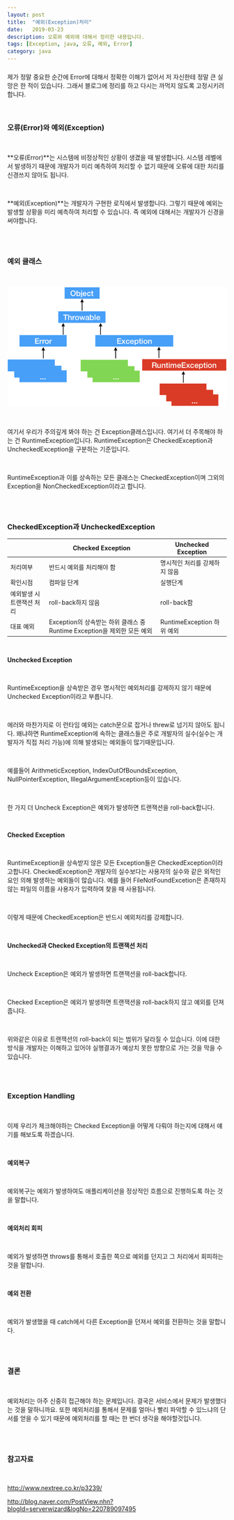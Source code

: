 ```yaml
---
layout: post
title:  "예외(Exception)처리"
date:   2019-03-23
description: 오류와 예외에 대해서 정리한 내용입니다. 
tags: [Exception, java, 오류, 예외, Error]
category: java
---
```



### 

제가 정말 중요한 순간에 Error에 대해서 정확한 이해가 없어서 저 자신한테 정말 큰 실망은 한 적이 있습니다. 그래서 블로그에 정리를 하고 다시는 까먹지 않도록 고정시키려합니다. 

<br/>

### 오류(Error)와 예외(Exception)

<br/>

**오류(Error)**는 시스템에 비정상적인 상황이 생겼을 때 발생합니다. 시스템 레벨에서 발생하기 때문에 개발자가 미리 예측하여 처리할 수 없기 때문에 오류에 대한 처리를 신경쓰지 않아도 됩니다. 

<br/>

**예외(Exception)**는 개발자가 구현한 로직에서 발생합니다. 그렇기 때문에 예외는 발생할 상황을 미리 예측하여 처리할 수 있습니다. 즉 예외에 대해서는 개발자가 신경을 써야합니다.

<br/>

<br/>

### 예외 클래스

<br/>

![image-20190323170906664](/assets/img/image-20190323170906664.png)

<br/>

여기서 우리가 주의깊게 봐야 하는 건 Exception클래스입니다. 여기서 더 주목해야 하는 건 RuntimeException입니다. RuntimeException은 CheckedException과 UncheckedException을 구분하는 기준입니다.

<br/>

RuntimeException과 이를 상속하는 모든 클래스는 CheckedException이며 그외의 Exception을 NonCheckedException이라고 합니다. 

<br/> <br/>

### CheckedException과 UncheckedException

|                           | Checked Exception                                            | Unchecked Exception           |
| ------------------------- | ------------------------------------------------------------ | ----------------------------- |
| 처리여부                  | 반드시 예외를 처리해야 함                                    | 명시적인 처리를 강제하지 않음 |
| 확인시점                  | 컴파일 단계                                                  | 실행단계                      |
| 예외발생 시 트랜잭션 처리 | roll-back하지 않음                                           | roll-back함                   |
| 대표 예외                 | Exception의 상속받는 하위 클래스 중 Runtime Exception을 제외한 모든 예외 | RuntimeException 하위 예외    |

<br/>

**Unchecked Exception** 

<br/>

RuntimeException을 상속받은 경우 명시적인 예외처리를 강제하지 않기 때문에 Unchecked Exception이라고 부릅니다. 

<br/>

에러와 마찬가지로 이 런타임 예외는 catch문으로 잡거나 threw로 넘기지 않아도 됩니다. 왜냐하면 RuntimeException에 속하는 클래스들은 주로 개발자의 실수(실수는 개발자가 직접 처리 가능)에 의해 발생되는 예외들이 많기때문입니다. 

<br/>

예를들어 ArithmeticException, IndexOutOfBoundsException, NullPointerException, IllegalArgumentException등이 있습니다.  

<br/>

한 가지 더 Uncheck Exception은 예외가 발생하면 트랜잭션을 roll-back합니다. 

<br/>

**Checked Exception**

<br/>

RuntimeException을 상속받지 않은 모든 Exception들은  CheckedException이라고합니다. CheckedException은 개발자의 실수보다는 사용자의 실수와 같은 외적인 요인 의해 발생하는 예외들이 많습니다. 예를 들어 FileNotFoundExcetion은 존재하지 않는 파일의 이름을 사용자가 입력하여 찾을 때 사용됩니다. 

<br/>

이렇게 때문에 CheckedException은 반드시 예외처리를 강제합니다. 

<br/>

**Unchecked과 Checked Exception의 트랜잭션 처리**

<br/>

 Uncheck Exception은 예외가 발생하면 트랜잭션을 roll-back합니다. 

<br/>

 Checked Exception은 예외가 발생하면 트랜잭션을 roll-back하지 않고 예외를 던져줍니다.

<br/>

위와같은 이유로 트랜잭션의 roll-back이 되는 범위가 달라질 수 있습니다. 이에 대한 방식을 개발자는 이해하고 있어야 실행결과가 예상치 못한 방향으로 가는 것을 막을 수 있습니다.

<br/>

<br/>

### Exception Handling

<br/>

이제 우리가 체크해야하는 Checked Exception을 어떻게 다뤄야 하는지에 대해서 얘기를 해보도록 하겠습니다.

<br/>

**예외복구**

<br/>

예외복구는 예외가 발생하여도 애플리케이션을 정상적인 흐름으로 진행하도록 하는 것을 말합니다. 

<br/>

**예외처리 회피**

<br/>

예외가 발생하면 throws를 통해서 호출한 쪽으로 예외를 던지고 그 처리에서 회피하는 것을 말합니다. 

<br/>

**예외 전환**

<br/>

예외가 발생했을 때 catch에서 다른 Exception을 던져서 예외를 전환하는 것을 말합니다. 

<br/>

<br/>

### 결론

<br/>

예외처리는 아주 신중히 접근해야 하는 문제입니다. 결국은 서비스에서 문제가 발생했다는 것을 말하니까요. 또한 예외처리를 통해서 문제를 얼마나 빨리 파악할 수 있느냐의 단서를 얻을 수 있기 때문에 예외처리를 할 때는 한 번더 생각을 해야할것입니다. 

<br/>

<br/>

### 참고자료

<br/>

http://www.nextree.co.kr/p3239/

http://blog.naver.com/PostView.nhn?blogId=serverwizard&logNo=220789097495